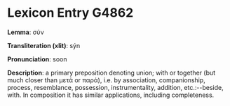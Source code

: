 # Lexicon Entry G4862

**Lemma**: σύν

**Transliteration (xlit)**: sýn

**Pronunciation**: soon

**Description**:
a primary preposition denoting union; with or together (but much closer than μετά or παρά), i.e. by association, companionship, process, resemblance, possession, instrumentality, addition, etc.:--beside, with. In composition it has similar applications, including completeness.
